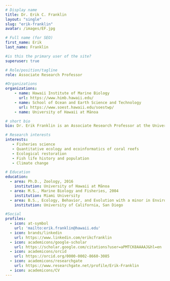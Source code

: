 ```yaml
---
# Display name
title: Dr. Erik C. Franklin
layout: "single"
slug: "erik-franklin"
avatar: /images/EF.jpg

# Full name (for SEO)
first_name: Erik
last_name: Franklin

#is this the primary user of the site?
superuser: true

# Role/position/tagline
role: Associate Research Professor

#Organizations
organizations:
    - name: Hawaii Institute of Marine Biology
      url: https://www.himb.hawaii.edu/
    - name: School of Ocean and Earth Science and Technology
      url: https://www.soest.hawaii.edu/soestwp/
    - name: University of Hawaii at Mānoa

# short bio
bio: Dr. Erik Franklin is an Associate Research Professor at the University of Hawai'i at Mānoa. His lab focuses on quantitative marine ecology, fisheries science, and ecological restoration, particularly within coral reef ecosystems. Collaborating with the NOAA Pacific Island Fisheries Science Center, the Franklin Lab conducts essential studies on marine population dynamics and habitats across the US Pacific, including the Hawaiian and Mariana archipelagos. His research also emphasizes applied ecological analysis to support sustainable marine resource management, leveraging empirical data and geospatial technologies. Dr. Franklin's collaborative efforts span local, state, and international partnerships, providing sound resource management solutions.

# Research interests
interests: 
   - Fisheries science
   - Quantitative ecology and ecoinformatics of coral reefs
   - Ecological restoration
   - Fish life history and population
   - Climate change

# Education
education:
  - area: Ph.D., Zoology, 2016
    institution: University of Hawaii at Mānoa
  - area: M.S., Marine Biology and Fisheries, 2004
    institution: Miami University
  - area: B.S., Ecology, Behavior, and Evolution with a minor in Environmental Studies, 1996
    institution: University of California, San Diego

#Social
profiles:
  - icon: at-symbol
    url: 'mailto:erik.franklin@hawaii.edu'
  - icon: brands/linkedin
    url: https://www.linkedin.com/erikcfranklin
  - icon: academicons/google-scholar
    url: https://scholar.google.com/citations?user=aPMTCK8AAAAJ&hl=en
  - icon: academicons/orcid
    url: https://orcid.org/0000-0002-8660-3085
  - icon: academicons/researchgate
    url: https://www.researchgate.net/profile/Erik-Franklin
  - icon: academicons/CV  
---
```

